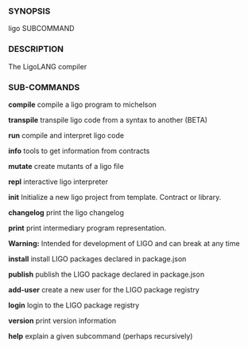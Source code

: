 
### SYNOPSIS
ligo SUBCOMMAND

### DESCRIPTION
The LigoLANG compiler

### SUB-COMMANDS
**compile**
compile a ligo program to michelson

**transpile**
transpile ligo code from a syntax to another (BETA)

**run**
compile and interpret ligo code

**info**
tools to get information from contracts

**mutate**
create mutants of a ligo file

**repl**
interactive ligo interpreter

**init**
Initialize a new ligo project from template. Contract or library.

**changelog**
print the ligo changelog

**print**
print intermediary program representation.

**Warning:**
Intended for development of LIGO and can break at any time

**install**
install LIGO packages declared in package.json

**publish**
publish the LIGO package declared in package.json

**add-user**
create a new user for the LIGO package registry

**login**
login to the LIGO package registry

**version**
print version information

**help**
explain a given subcommand (perhaps recursively)


